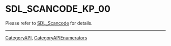 # SDL_SCANCODE_KP_00

Please refer to [SDL_Scancode](SDL_Scancode) for details.

----
[CategoryAPI](CategoryAPI), [CategoryAPIEnumerators](CategoryAPIEnumerators)

